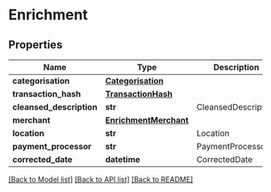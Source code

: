 # Enrichment

## Properties
Name | Type | Description | Notes
------------ | ------------- | ------------- | -------------
**categorisation** | [**Categorisation**](Categorisation.md) |  | [optional] 
**transaction_hash** | [**TransactionHash**](TransactionHash.md) |  | [optional] 
**cleansed_description** | **str** | CleansedDescription | [optional] 
**merchant** | [**EnrichmentMerchant**](EnrichmentMerchant.md) |  | [optional] 
**location** | **str** | Location | [optional] 
**payment_processor** | **str** | PaymentProcessor | [optional] 
**corrected_date** | **datetime** | CorrectedDate | [optional] 

[[Back to Model list]](../README.md#documentation-for-models) [[Back to API list]](../README.md#documentation-for-api-endpoints) [[Back to README]](../README.md)


